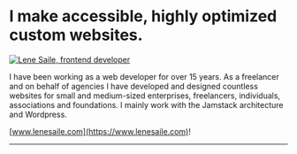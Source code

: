 # I make accessible, highly optimized custom websites. 

[![Lene Saile, frontend developer](https://res.cloudinary.com/lenesaile/image/upload/v1666792376/twitter_qvbecw.png)](https://www.lenesaile.com)

I have been working as a web developer for over 15 years. As a freelancer and on behalf of agencies I have developed and designed countless websites for small and medium-sized enterprises, freelancers, individuals, associations and foundations. I mainly work with the Jamstack architecture and Wordpress. 

[www.lenesaile.com](https://www.lenesaile.com)!

___
